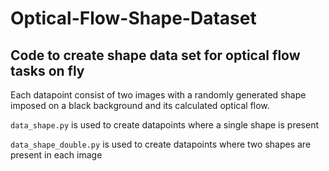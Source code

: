 # Optical-Flow-Shape-Dataset

## Code to create shape data set for optical flow tasks on fly

Each datapoint consist of two images with a randomly generated shape imposed on a black background and its calculated optical flow.

`data_shape.py` is used to create datapoints where a single shape is present

`data_shape_double.py` is used to create datapoints where two shapes are present in each image


